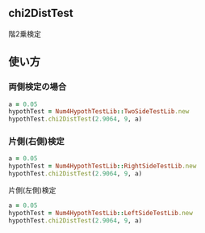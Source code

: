 chi2DistTest
------------
階2乗検定

## 使い方
### 両側検定の場合

```ruby
a = 0.05
hypothTest = Num4HypothTestLib::TwoSideTestLib.new
hypothTest.chi2DistTest(2.9064, 9, a)
```

### 片側(右側)検定

```ruby
a = 0.05
hypothTest = Num4HypothTestLib::RightSideTestLib.new
hypothTest.chi2DistTest(2.9064, 9, a)
```

片側(左側)検定

```ruby
a = 0.05
hypothTest = Num4HypothTestLib::LeftSideTestLib.new
hypothTest.chi2DistTest(2.9064, 9, a)
```

